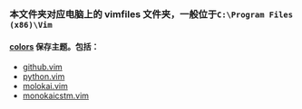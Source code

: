 ### 本文件夹对应电脑上的 vimfiles 文件夹，一般位于`C:\Program Files (x86)\Vim`<br />

#### [colors](https://github.com/Just4Learning/PrSetting/tree/master/GVim/vimfiles/colors) 保存主题。包括：<br />
* [github.vim](https://github.com/Just4Learning/PrSetting/blob/master/GVim/vimfiles/colors/github.vim)<br />
* [python.vim](https://github.com/Just4Learning/PrSetting/blob/master/GVim/vimfiles/colors/python.vim)<br />
* [molokai.vim](https://github.com/Just4Learning/PrSetting/blob/master/GVim/vimfiles/colors/molokai.vim)<br />
* [monokaicstm.vim](https://github.com/Just4Learning/PrSetting/blob/master/GVim/vimfiles/colors/monokaicstm.vim)<br />
